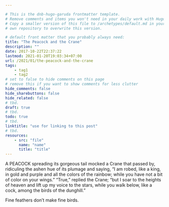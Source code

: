 ```yaml
---

# This is the dnb-hugo-garuda frontmatter template. 
# Remove comments and items you won't need in your daily work with Hugo.
# Copy a smaller version of this file to /archetypes/default.md in your
# own repository to overwrite this version.

# default front matter that you probably always need:
title: "The Peacock and the Crane"
description: ""
date: 2017-10-22T22:37:22
lastmod: 2021-01-20T19:03:34+07:00
url: /2021/01/the-peacock-and-the-crane
tags:
    - tag1
    - tag2
# set to false to hide comments on this page
# remove this if you want to show comments for less clutter
hide_comments: false
hide_sharebuttons: false
hide_related: false
# tbd.
draft: true
# tbd.
todo: true
# tbd.
linktitle: "use for linking to this post"
# tbd.
resources:
    - src: "file"
      name: "name"
      title: "title"
---
```

A PEACOCK spreading its gorgeous tail mocked a Crane that passed by, ridiculing the ashen hue of its plumage and saying, “I am robed, like a king, in gold and purple and all the colors of the rainbow; while you have not a bit of color on your wings.” “True,” replied the Crane; “but I soar to the heights of heaven and lift up my voice to the stars, while you walk below, like a cock, among the birds of the dunghill.”

Fine feathers don’t make fine birds.
